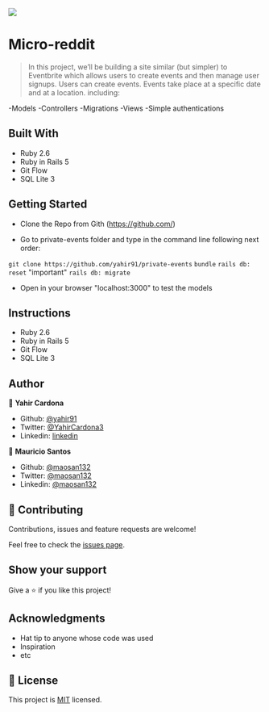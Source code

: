 ![](https://img.shields.io/badge/Microverse-blueviolet)

# Micro-reddit

> In this project, we’ll be building a site similar (but simpler) to Eventbrite which allows users to create events and then manage user signups. Users can create events. Events take place at a specific date and at a location. including:

-Models
-Controllers
-Migrations
-Views
-Simple authentications

## Built With

- Ruby 2.6
- Ruby in Rails 5
- Git Flow
- SQL Lite 3

## Getting Started

- Clone the Repo from Gith (https://github.com/)

- Go to private-events folder and type in the command line following next order:

`git clone https://github.com/yahir91/private-events`
`bundle`
`rails db: reset` "important"
`rails db: migrate`

- Open in your browser "localhost:3000" to test the models

## Instructions

- Ruby 2.6
- Ruby in Rails 5
- Git Flow
- SQL Lite 3

## Author

👤 **Yahir Cardona**

- Github: [@yahir91](https://github.com/yahir91)
- Twitter: [@YahirCardona3](https://twitter.com/YahirCardona3)
- Linkedin: [linkedin](https://www.linkedin.com/in/osmar-yahir-cardona-reyes-54b40b1a7/)

👤 **Mauricio Santos**

- Github: [@maosan132](https://github.com/maosan132)
- Twitter: [@maosan132](https://twitter.com/maosan132)
- Linkedin: [@maosan132](https://www.linkedin.com/in/mauricio-santos-a7292910/)

## 🤝 Contributing

Contributions, issues and feature requests are welcome!

Feel free to check the [issues page](issues/).

## Show your support

Give a ⭐️ if you like this project!

## Acknowledgments

- Hat tip to anyone whose code was used
- Inspiration
- etc

## 📝 License

This project is [MIT](lic.url) licensed.
